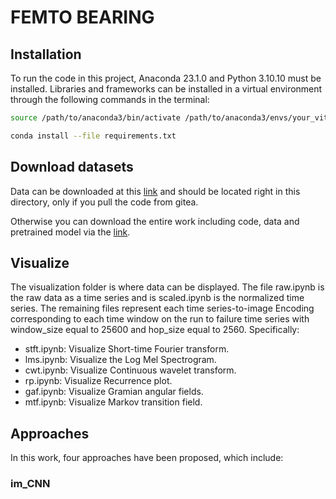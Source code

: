 # FEMTO BEARING
## Installation
To run the code in this project, Anaconda 23.1.0 and Python 3.10.10 must be installed. Libraries and frameworks can be installed in a virtual environment through the following commands in the terminal:
```bash
source /path/to/anaconda3/bin/activate /path/to/anaconda3/envs/your_vitual_enviroment
```
```bash
conda install --file requirements.txt
```
## Download datasets
Data can be downloaded at this [link](https://seafile.cloud.uni-hannover.de/d/18bc6da305bd46fca62e/) and should be located right in this directory, only if you pull the code from gitea.

Otherwise you can download the entire work including code, data and pretrained model via the [link](https://seafile.cloud.uni-hannover.de/d/2d9dec930be54e4b9ba5/).
## Visualize
The visualization folder is where data can be displayed. The file raw.ipynb is the raw data as a time series and is scaled.ipynb is the normalized time series. The remaining files represent each time series-to-image Encoding corresponding to each time window on the run to failure time series with window_size equal to 25600 and hop_size equal to 2560. Specifically:
- stft.ipynb: Visualize Short-time Fourier transform.
- lms.ipynb: Visualize the Log Mel Spectrogram.
- cwt.ipynb: Visualize Continuous wavelet transform.
- rp.ipynb: Visualize Recurrence plot.
- gaf.ipynb: Visualize Gramian angular fields.
- mtf.ipynb: Visualize Markov transition field.
## Approaches
In this work, four approaches have been proposed, which include:
### im_CNN
